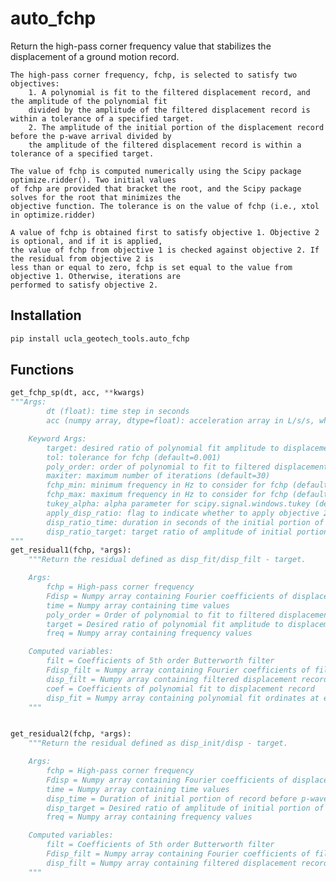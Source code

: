 # auto_fchp

Return the high-pass corner frequency value that stabilizes the displacement of a ground motion record.

    The high-pass corner frequency, fchp, is selected to satisfy two objectives:
        1. A polynomial is fit to the filtered displacement record, and the amplitude of the polynomial fit
        divided by the amplitude of the filtered displacement record is within a tolerance of a specified target.
        2. The amplitude of the initial portion of the displacement record before the p-wave arrival divided by
        the amplitude of the filtered displacement record is within a tolerance of a specified target.

    The value of fchp is computed numerically using the Scipy package optimize.ridder(). Two initial values
    of fchp are provided that bracket the root, and the Scipy package solves for the root that minimizes the
    objective function. The tolerance is on the value of fchp (i.e., xtol in optimize.ridder)

    A value of fchp is obtained first to satisfy objective 1. Objective 2 is optional, and if it is applied,
    the value of fchp from objective 1 is checked against objective 2. If the residual from objective 2 is
    less than or equal to zero, fchp is set equal to the value from objective 1. Otherwise, iterations are
    performed to satisfy objective 2.

## Installation  
```python
pip install ucla_geotech_tools.auto_fchp
```

## Functions
```python
get_fchp_sp(dt, acc, **kwargs)
"""Args:
        dt (float): time step in seconds
        acc (numpy array, dtype=float): acceleration array in L/s/s, where L is length (e.g., meters)

    Keyword Args:
        target: desired ratio of polynomial fit amplitude to displacement amplitude (default=0.02)
        tol: tolerance for fchp (default=0.001)
        poly_order: order of polynomial to fit to filtered displacement record (default=6)
        maxiter: maximum number of iterations (default=30)
        fchp_min: minimum frequency in Hz to consider for fchp (default=0.001)
        fchp_max: maximum frequency in Hz to consider for fchp (default=0.5)
        tukey_alpha: alpha parameter for scipy.signal.windows.tukey (default=0.05)
        apply_disp_ratio: flag to indicate whether to apply objective 2 (default=0)
        disp_ratio_time: duration in seconds of the initial portion of the record before the p-wave arrival (default=30)
        disp_ratio_target: target ratio of amplitude of initial portion of displacement record to amplitude of displacement record
"""
get_residual1(fchp, *args):
    """Return the residual defined as disp_fit/disp_filt - target.

    Args:
        fchp = High-pass corner frequency
        Fdisp = Numpy array containing Fourier coefficients of displacement record
        time = Numpy array containing time values
        poly_order = Order of polynomial to fit to filtered displacement
        target = Desired ratio of polynomial fit amplitude to displacement signal amplitude
        freq = Numpy array containing frequency values

    Computed variables:
        filt = Coefficients of 5th order Butterworth filter
        Fdisp_filt = Numpy array containing Fourier coefficients of filtered displacement record
        disp_filt = Numpy array containing filtered displacement record
        coef = Coefficients of polynomial fit to displacement record
        disp_fit = Numpy array containing polynomial fit ordinates at each time
    """


get_residual2(fchp, *args):
    """Return the residual defined as disp_init/disp - target.

    Args:
        fchp = High-pass corner frequency
        Fdisp = Numpy array containing Fourier coefficients of displacement record
        time = Numpy array containing time values
        disp_time = Duration of initial portion of record before p-wave arrival
        disp_target = Desired ratio of amplitude of initial portion of displacement record to amplitude of displacement record
        freq = Numpy array containing frequency values

    Computed variables:
        filt = Coefficients of 5th order Butterworth filter
        Fdisp_filt = Numpy array containing Fourier coefficients of filtered displacement record
        disp_filt = Numpy array containing filtered displacement record
    """
```
